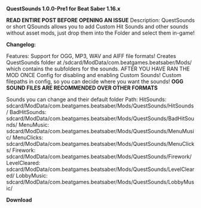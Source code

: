 __**QuestSounds 1.0.0-Pre1 for Beat Saber 1.16.x**__

**READ ENTIRE POST BEFORE OPENING AN ISSUE**
Description:
QuestSounds or short QSounds allows you to add Custom Hit Sounds and other sounds without asset mods, 
just drop them into the Folder and select them in-game!

__**Changelog:**__ 


Features:
  Support for OGG, MP3, WAV and AIFF file formats!
  Creates QuestSounds folder at /sdcard/ModData/com.beatgames.beatsaber/Mods/ 
  which contains the subfolders for the sounds.
  AFTER YOU HAVE RAN THE MOD ONCE
  Config for disabling and enabling Custom Sounds!
  Custom filepaths in config, so you can decide where you want the sounds!
**OGG SOUND FILES ARE RECOMMENDED OVER OTHER FORMATS**

Sounds you can change and their default folder Path:
  HitSounds:         sdcard/ModData/com.beatgames.beatsaber/Mods/QuestSounds/HitSounds/
  BadHitSounds:		sdcard/ModData/com.beatgames.beatsaber/Mods/QuestSounds/BadHitSounds/
  MenuMusic:		sdcard/ModData/com.beatgames.beatsaber/Mods/QuestSounds/MenuMusic/
  MenuClicks:		sdcard/ModData/com.beatgames.beatsaber/Mods/QuestSounds/MenuClicks/
  Firework:         sdcard/ModData/com.beatgames.beatsaber/Mods/QuestSounds/Firework/
  LevelCleared:		sdcard/ModData/com.beatgames.beatsaber/Mods/QuestSounds/LevelCleared/
  LobbyMusic:		sdcard/ModData/com.beatgames.beatsaber/Mods/QuestSounds/LobbyMusic/

__**Download**__